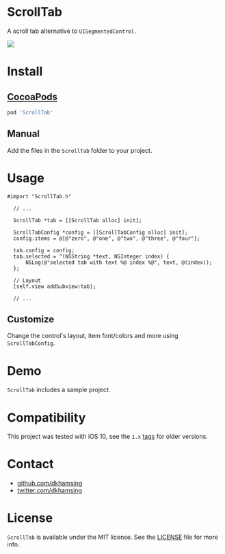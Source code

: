 # ScrollTab

A scroll tab alternative to `UISegmentedControl`.

![](Assets/demo.gif)

# Install

## [CocoaPods](https://cocoapods.org/)

``` ruby
pod 'ScrollTab'
```

## Manual

Add the files in the `ScrollTab` folder to your project.

# Usage

```  objc
#import "ScrollTab.h"

  // ...

  ScrollTab *tab = [[ScrollTab alloc] init];

  ScrollTabConfig *config = [[ScrollTabConfig alloc] init];
  config.items = @[@"zero", @"one", @"two", @"three", @"four"];

  tab.config = config;
  tab.selected = ^(NSString *text, NSInteger index) {
      NSLog(@"selected tab with text %@ index %@", text, @(index));
  };

  // Layout
  [self.view addSubview:tab];

  // ...
```

## Customize

Change the control's layout, item font/colors and more using `ScrollTabConfig`.

# Demo

`ScrollTab` includes a sample project.

# Compatibility

This project was tested with iOS 10, see the `1.x` [tags](https://github.com/dkhamsing/ScrollTab/releases) for older versions.

# Contact

- [github.com/dkhamsing](https://github.com/dkhamsing)
- [twitter.com/dkhamsing](https://twitter.com/dkhamsing)

# License

`ScrollTab` is available under the MIT license. See the [LICENSE](LICENSE) file for more info.
